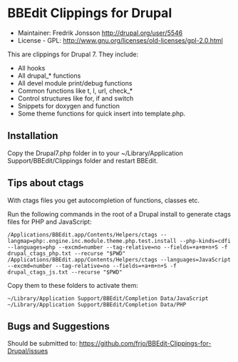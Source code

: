 BBEdit Clippings for Drupal
===========================

* Maintainer: Fredrik Jonsson <http://drupal.org/user/5546>
* License - GPL: <http://www.gnu.org/licenses/old-licenses/gpl-2.0.html>

This are clippings for Drupal 7. They include:

* All hooks
* All drupal_* functions
* All devel module print/debug functions
* Common functions like t, l, url, check_*
* Control structures like for, if and switch
* Snippets for doxygen and function
* Some theme functions for quick insert into template.php.

Installation
------------

Copy the Drupal7.php folder in to your
~/Library/Application Support/BBEdit/Clippings
folder and restart BBEdit.

Tips about ctags
----------------

With ctags files you get autocompletion of functions, classes etc.

Run the following commands in the root of a Drupal install to
generate ctags files for PHP and JavaScript:

    /Applications/BBEdit.app/Contents/Helpers/ctags --langmap=php:.engine.inc.module.theme.php.test.install --php-kinds=cdfi --languages=php --excmd=number --tag-relative=no --fields=+a+m+n+S -f drupal_ctags_php.txt --recurse "$PWD"
    /Applications/BBEdit.app/Contents/Helpers/ctags --languages=JavaScript --excmd=number --tag-relative=no --fields=+a+m+n+S -f drupal_ctags_js.txt --recurse "$PWD"

Copy them to these folders to activate them:

    ~/Library/Application Support/BBEdit/Completion Data/JavaScript
    ~/Library/Application Support/BBEdit/Completion Data/PHP


Bugs and Suggestions
--------------------

Should be submitted to:
  https://github.com/frjo/BBEdit-Clippings-for-Drupal/issues
